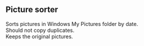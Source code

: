 Picture sorter  
------------------------  
  
Sorts pictures in Windows My Pictures folder by date.  
Should not copy duplicates.  
Keeps the original pictures.
